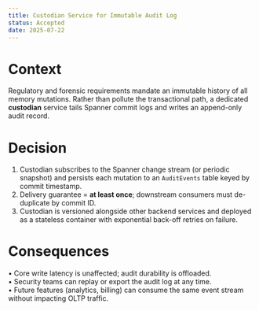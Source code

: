 ```yaml
---
title: Custodian Service for Immutable Audit Log
status: Accepted
date: 2025-07-22
---
```


# Context

Regulatory and forensic requirements mandate an immutable history of all memory mutations.  Rather than pollute the transactional path, a dedicated **custodian** service tails Spanner commit logs and writes an append-only audit record.

# Decision

1. Custodian subscribes to the Spanner change stream (or periodic snapshot) and persists each mutation to an `AuditEvents` table keyed by commit timestamp.  
2. Delivery guarantee = **at least once**; downstream consumers must de-duplicate by commit ID.  
3. Custodian is versioned alongside other backend services and deployed as a stateless container with exponential back-off retries on failure.

# Consequences

• Core write latency is unaffected; audit durability is offloaded.  
• Security teams can replay or export the audit log at any time.  
• Future features (analytics, billing) can consume the same event stream without impacting OLTP traffic. 